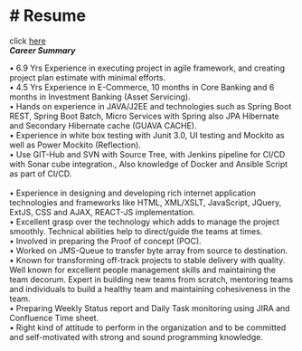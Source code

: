 <h1># Resume</h1> click <a href="https://github.com/v89vijay/Resume/blob/master/latest.pdf">here</a><br>
<b><i>Career Summary</i></b>

•	6.9 Yrs Experience in executing project in agile framework, and creating project plan estimate with minimal efforts.<br>
•	4.5 Yrs Experience in E-Commerce, 10 months in Core Banking and 6 months in Investment Banking (Asset Servicing).<br>
•	Hands on experience in JAVA/J2EE and technologies such as Spring Boot REST, Spring Boot Batch, Micro Services with Spring also JPA Hibernate and Secondary Hibernate cache (GUAVA CACHE).<br>
•	Experience in white box testing with Junit 3.0, UI testing and Mockito as well as Power Mockito (Reflection).<br>
•	Use GIT-Hub and SVN with Source Tree, with Jenkins pipeline for CI/CD with Sonar cube integration., Also knowledge of Docker and Ansible Script as part of CI/CD.<br>  
•	Experience in designing and developing rich internet application technologies and frameworks like HTML, XML/XSLT, JavaScript, JQuery, ExtJS, CSS and AJAX, REACT-JS implementation.<br>
•	Excellent grasp over the technology which adds to manage the project smoothly. Technical abilities help to direct/guide the teams at times.<br>
•	Involved in preparing the Proof of concept (POC).<br> 
•	Worked on JMS-Queue to transfer byte array from source to destination.<br> 
•	Known for transforming off-track projects to stable delivery with quality. Well known for excellent people management skills and maintaining the team decorum. Expert in building new teams from scratch, mentoring teams and individuals to build a healthy team and maintaining cohesiveness in the team.<br>
•	Preparing Weekly Status report and Daily Task monitoring using JIRA and Confluence Time sheet.<br>
•	Right kind of attitude to perform in the organization and to be committed and self-motivated with strong and sound programming knowledge.<br>

